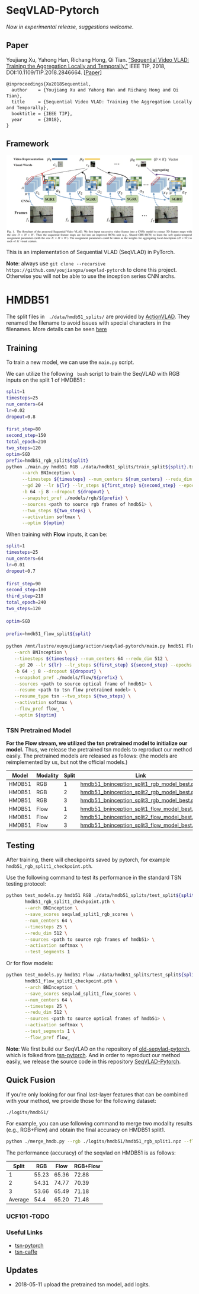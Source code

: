 # SeqVLAD-Pytorch

*Now in experimental release, suggestions welcome*.

## Paper

Youjiang Xu, Yahong Han, Richang Hong, Qi Tian. ["Sequential Video VLAD: Training the Aggregation Locally and Temporally."]() IEEE TIP, 2018, DOI:10.1109/TIP.2018.2846664. [[Paper\]]()

```
@inproceedings{Xu2018Sequential,
  author    = {Youjiang Xu and Yahong Han and Richang Hong and Qi Tian},
  title     = {Sequential Video VLAD: Training the Aggregation Locally and Temporally},
  booktitle = {IEEE TIP},
  year      = {2018},
}
```

## Framework

![framework](f1.png)

This is an implementation of Sequential VLAD (SeqVLAD) in PyTorch.

**Note**: always use `git clone --recursive https://github.com/youjiangxu/seqvlad-pytorch` to clone this project.
Otherwise you will not be able to use the inception series CNN archs.

# HMDB51

The split files in ``` ./data/hmdb51_splits/```  are provided by [ActionVLAD](https://github.com/rohitgirdhar/ActionVLAD#actionvlad-learning-spatio-temporal-aggregation-for-action-classification). They renamed the filename to avoid issues with special characters in the filenames. More details can be seen [here](https://github.com/rohitgirdhar/ActionVLAD#setting-up-the-data)


## Training

To train a new model, we can use the `main.py` script.

We can utilize the following ``` bash``` script to train the SeqVLAD with RGB inputs on the split 1 of HMDB51 :

```bash
split=1
timesteps=25
num_centers=64
lr=0.02
dropout=0.8

first_step=80
second_step=150
total_epoch=210
two_steps=120
optim=SGD
prefix=hmdb51_rgb_split${split}
python ./main.py hmdb51 RGB ./data/hmdb51_splits/train_split${split}.txt ./data/hmdb51_splits/test_split${split}.txt \
      --arch BNInception \
      --timesteps ${timesteps} --num_centers ${num_centers} --redu_dim 512 \
      --gd 20 --lr ${lr} --lr_steps ${first_step} ${second_step} --epochs ${total_epoch} \
      -b 64 -j 8 --dropout ${dropout} \
      --snapshot_pref ./models/rgb/${prefix} \
      --sources <path to source rgb frames of hmdb51> \
      --two_steps ${two_steps} \
      --activation softmax \
      --optim ${optim}
```

When training with **Flow** inputs, it can be:

```bash
split=1
timesteps=25
num_centers=64
lr=0.01
dropout=0.7

first_step=90
second_step=180
third_step=210
total_epoch=240
two_steps=120

optim=SGD

prefix=hmdb51_flow_split${split}

python /mnt/lustre/xuyoujiang/action/seqvlad-pytorch/main.py hmdb51 Flow ./data/hmdb51_splits/train_split${split}.txt ./data/hmdb51_splits/test_split${split}.txt \
   --arch BNInception \
   --timesteps ${timesteps} --num_centers 64 --redu_dim 512 \
   --gd 20 --lr ${lr} --lr_steps ${first_step} ${second_step} --epochs ${total_epoch} \
   -b 64 -j 8 --dropout ${dropout} \
   --snapshot_pref ./models/flow/${prefix} \
   --sources <path to source optical frame of hmdb51> \
   --resume <path to tsn flow pretrained model> \
   --resume_type tsn --two_steps ${two_steps} \
   --activation softmax \
   --flow_pref flow_ \
   --optim ${optim}
```



### TSN Pretrained Model

**For the Flow stream, we utilized the tsn pretrained model to initialize our model.** Thus, we release the pretrained tsn models to reproduct our method easily. The pretrained models are released as follows: (the models are reimplemented by us, but not the official models.)

| Model  | Modality | Split | Link                                                         |
| ------ | -------- | ----- | ------------------------------------------------------------ |
| HMDB51 | RGB      | 1     | [hmdb51_bninception_split1_rgb_model_best.pth](https://tjueducn-my.sharepoint.com/:u:/g/personal/yjxu_tju_edu_cn/EXgsTfOClKlBvWygavN1BzgBNyLPd-Ukn7jBNj3t88q7jA?e=eu6PL0) |
| HMDB51 | RGB      | 2     | [hmdb51_bninception_split2_rgb_model_best.pth](https://tjueducn-my.sharepoint.com/:u:/g/personal/yjxu_tju_edu_cn/ETfn6SCeKqJBt3tDdA7JtK4BLdcSdYcnvXnL9RUJ9vUW9A?e=jvUjNG) |
| HMDB51 | RGB      | 3     | [hmdb51_bninception_split3_rgb_model_best.pth](https://tjueducn-my.sharepoint.com/:u:/g/personal/yjxu_tju_edu_cn/EWOThQmEPR5HjQStDJsyUbEB-1Zgjz_Jcf-bdR0AMuAhKA?e=rlgIrv) |
| HMDB51 | Flow     | 1     | [hmdb51_bninception_split1_flow_model_best.pth](https://tjueducn-my.sharepoint.com/:u:/g/personal/yjxu_tju_edu_cn/EXgsTfOClKlBvWygavN1BzgBNyLPd-Ukn7jBNj3t88q7jA?e=E5neqz) |
| HMDB51 | Flow     | 2     | [hmdb51_bninception_split2_flow_model_best.pth](https://tjueducn-my.sharepoint.com/:u:/g/personal/yjxu_tju_edu_cn/ERAS2JK9BSZCry_l1Ndtv6kB4rBdS-_vna_JNQ_Jast8OQ?e=1OUFel) |
| HMDB51 | Flow     | 3     | [hmdb51_bninception_split3_flow_model_best.pth](https://tjueducn-my.sharepoint.com/:u:/g/personal/yjxu_tju_edu_cn/EezS5HNGwf1IseTjKXcJ5IIBxjstXfC94AXYbzfmAFR5cw?e=hy3fhY) |



## Testing

After training, there will checkpoints saved by pytorch, for example `hmdb51_rgb_split1_checkpoint.pth`.

Use the following command to test its performance in the standard TSN testing protocol:

```bash
python test_models.py hmdb51 RGB ./data/hmdb51_splits/test_split${split}.txt \
       hmdb51_rgb_split1_checkpoint.pth \
       --arch BNInception \
       --save_scores seqvlad_split1_rgb_scores \
       --num_centers 64 \
       --timesteps 25 \
       --redu_dim 512 \
       --sources <path to source rgb frames of hmdb51> \
       --activation softmax \
       --test_segments 1
```

Or for flow models:

```bash   
python test_models.py hmdb51 Flow ./data/hmdb51_splits/test_split${split}.txt \
       hmdb51_flow_split1_checkpoint.pth \
       --arch BNInception \
       --save_scores seqvlad_split1_flow_scores \
       --num_centers 64 \
       --timesteps 25 \
       --redu_dim 512 \
       --sources <path to source optical frames of hmdb51> \
       --activation softmax \
       --test_segments 1 \
       --flow_pref flow_
```

**Note**: We first build our SeqVLAD on the repository of [old-seqvlad-pytorch](https://github.com/youjiangxu/tsn-pytorch/tree/seqvlad), which is folked from [tsn-pytorch](https://github.com/yjxiong/tsn-pytorch). And in order to reproduct our method easily, we release the source code in this repository [SeqVLAD-Pytorch](https://github.com/youjiangxu/seqvlad-pytorch).



## Quick Fusion

If you're only looking for our final last-layer features that can be combined with your method, we provide those for the following dataset:

```bash
./logits/hmdb51/
```

For example, you can use following command to merge two modality results (e.g., RGB+Flow) and obtain the final accuracy on HMDB51 split1.

```bash
python ./merge_hmdb.py --rgb ./logits/hmdb51/hmdb51_rgb_split1.npz --flow ./logits/hmdb51/hmdb51_flow_split1.npz
```



The performance (accuracy) of the seqvlad on HMDB51 is as follows:

| Split   | RGB   | Flow  | RGB+Flow |
| ------- | ----- | ----- | -------- |
| 1       | 55.23 | 65.36 | 72.88    |
| 2       | 54.31 | 74.77 | 70.39    |
| 3       | 53.66 | 65.49 | 71.18    |
| Average | 54.4  | 65.20 | 71.48    |

### UCF101 -TODO



### Useful Links
- [tsn-pytorch](https://github.com/yjxiong/tsn-pytorch)
- [tsn-caffe](https://github.com/yjxiong/temporal-segment-networks)

## Updates

- 2018-05-11 upload the pretrained tsn model, add logits.
